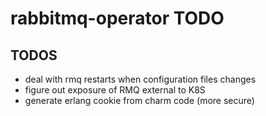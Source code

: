 # rabbitmq-operator TODO

## TODOS

* deal with rmq restarts when configuration files changes
* figure out exposure of RMQ external to K8S
* generate erlang cookie from charm code (more secure)
